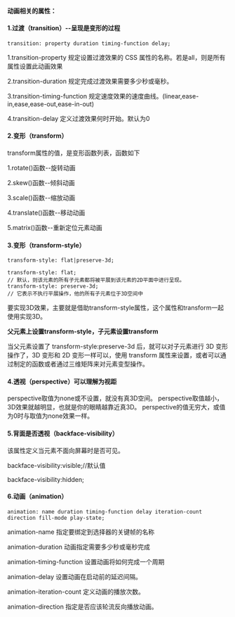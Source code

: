 #### 动画相关的属性：
#### 1.过渡（transition）--呈现是变形的过程

    transition: property duration timing-function delay;
1.transition-property 规定设置过渡效果的 CSS 属性的名称。若是all，则是所有属性设置此动画效果

2.transition-duration 规定完成过渡效果需要多少秒或毫秒。

3.transition-timing-function 规定速度效果的速度曲线。(linear,ease-in,ease,ease-out,ease-in-out)

4.transition-delay 定义过渡效果何时开始。默认为0

#### 2.变形（transform）

transform属性的值，是变形函数列表，函数如下

1.rotate()函数--旋转动画

2.skew()函数--倾斜动画

3.scale()函数--缩放动画

4.translate()函数--移动动画

5.matrix()函数--重新定位元素动画

#### 3.变形（transform-style）
    transform-style: flat|preserve-3d;

    transform-style: flat;
    // 默认，则该元素的所有子元素都将被平展到该元素的2D平面中进行呈现。
    transform-style: preserve-3d;
    // 它表示不执行平展操作，他的所有子元素位于3D空间中

要实现3D效果，主要就是借助transform-style属性，这个属性和transform一起使用实现3D。

**父元素上设置transform-style，子元素设置transform**

当父元素设置了 transform-style:preserve-3d 后，就可以对子元素进行 3D 变形操作了，3D 变形和 2D 变形一样可以，使用 transform 属性来设置，或者可以通过制定的函数或者通过三维矩阵来对元素变型操作。

#### 4.透视（perspective）可以理解为视距

perspective取值为none或不设置，就没有真3D空间。
perspective取值越小，3D效果就越明显，也就是你的眼睛越靠近真3D。
perspective的值无穷大，或值为0时与取值为none效果一样。

#### 5.背面是否透视（backface-visibility）

该属性定义当元素不面向屏幕时是否可见。

backface-visibility:visible;//默认值

backface-visibility:hidden;

#### 6.动画（animation）

    animation: name duration timing-function delay iteration-count direction fill-mode play-state;


animation-name 指定要绑定到选择器的关键帧的名称

animation-duration 动画指定需要多少秒或毫秒完成

animation-timing-function 设置动画将如何完成一个周期

animation-delay 设置动画在启动前的延迟间隔。

animation-iteration-count 定义动画的播放次数。

animation-direction 指定是否应该轮流反向播放动画。
